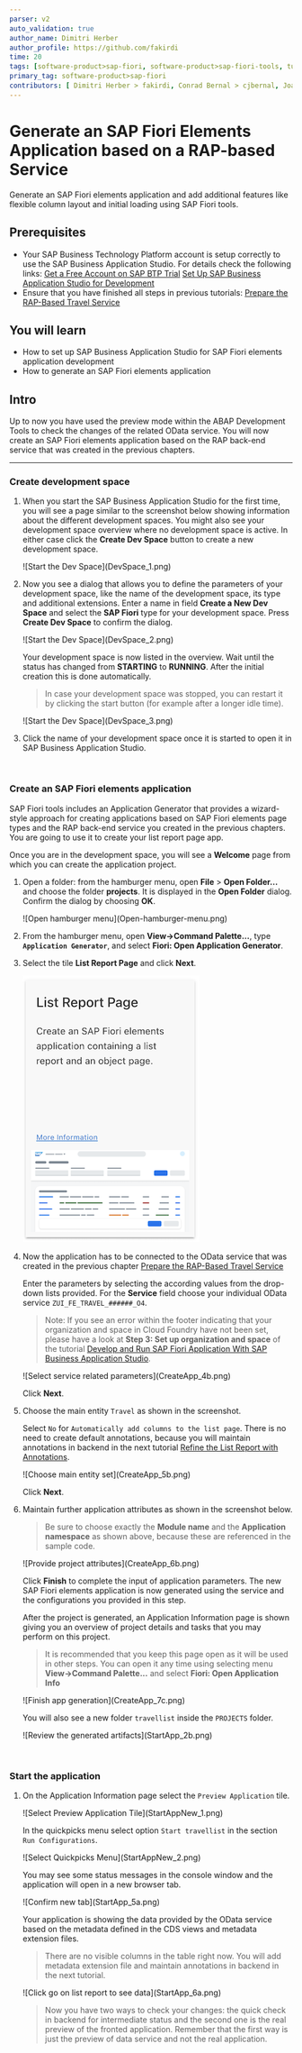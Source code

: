 ```yaml
---
parser: v2
auto_validation: true
author_name: Dimitri Herber
author_profile: https://github.com/fakirdi
time: 20
tags: [software-product>sap-fiori, software-product>sap-fiori-tools, tutorial>beginner, software-product>sap-business-application-studio, software-product>sap-business-technology-platform]
primary_tag: software-product>sap-fiori
contributors: [ Dimitri Herber > fakirdi, Conrad Bernal > cjbernal, Joachim Fiess > jo-fiess, Hitesh Parmar > hitesh-parmar]
---
```


# Generate an SAP Fiori Elements Application based on a RAP-based Service
<!-- description --> Generate an SAP Fiori elements application and add additional features like flexible column layout and initial loading using SAP Fiori tools.

## Prerequisites
- Your SAP Business Technology Platform account is setup correctly to use the SAP Business Application Studio. For details check the following links:
[Get a Free Account on SAP BTP Trial](hcp-create-trial-account)
[Set Up SAP Business Application Studio for Development](appstudio-onboarding)
- Ensure that you have finished all steps in previous tutorials:
  [Prepare the RAP-Based Travel Service](fiori-tools-rap-prepare-service)

## You will learn
  - How to set up SAP Business Application Studio for SAP Fiori elements application development
  - How to generate an SAP Fiori elements application

## Intro
Up to now you have used the preview mode within the ABAP Development Tools to check the changes of the related OData service. You will now create an SAP Fiori elements application based on the RAP back-end service that was created in the previous chapters.

---

### Create development space


1. When you start the SAP Business Application Studio for the first time, you will see a page similar to the screenshot below showing information about the different development spaces. You might also see your development space overview where no development space is active. In either case click the  **Create Dev Space** button to create a new development space.

    <!-- border -->![Start the Dev Space](DevSpace_1.png)

2. Now you see a dialog that allows you to define the parameters of your development space, like the name of the development space, its type and additional extensions. Enter a name in field **Create a New Dev Space** and select the **SAP Fiori** type for your development space. Press **Create Dev Space** to confirm the dialog.

    <!-- border -->![Start the Dev Space](DevSpace_2.png)

    Your development space is now listed in the overview. Wait until the status has changed from **STARTING** to **RUNNING**. After the initial creation this is done automatically.

    >In case your development space was stopped, you can restart it by clicking the start button (for example after a longer idle time).

    <!-- border -->![Start the Dev Space](DevSpace_3.png)

3. Click the name of your development space once it is started to open it in SAP Business Application Studio.


&nbsp;



### Create an SAP Fiori elements application

SAP Fiori tools includes an Application Generator that provides a wizard-style approach for creating applications based on SAP Fiori elements page types and the RAP back-end service you created in the previous chapters. You are going to use it to create your list report page app.

Once you are in the development space, you will see a **Welcome** page from which you can create the application project.

1. Open a folder: from the hamburger menu, open **File** > **Open Folder...** and choose the folder **projects**. It is displayed in the **Open Folder** dialog. Confirm the dialog by choosing **OK**.
   
    <!-- border -->![Open hamburger menu](Open-hamburger-menu.png)

2. From the hamburger menu, open **View->Command Palette...**, type **`Application Generator`**, and select **Fiori: Open Application Generator**.


3. Select the tile **List Report Page** and click **Next**.

    ![Choose tile "List Report Object Page"](Choose-tile-list-report.png)

4. Now the application has to be connected to the OData service that was created in the previous chapter  [Prepare the RAP-Based Travel Service](fiori-tools-rap-prepare-service)

    Enter the parameters by selecting the according values from the drop-down lists provided. For the **Service** field choose your individual OData service `ZUI_FE_TRAVEL_######_O4`.

    >Note: If you see an error within the footer indicating that your organization and space in Cloud Foundry have not been set, please have a look at **Step 3: Set up organization and space** of the tutorial [Develop and Run SAP Fiori Application With SAP Business Application Studio](abap-environment-deploy-cf-production).

    <!-- border -->![Select service related parameters](CreateApp_4b.png)

    Click **Next**.


5. Choose the main entity `Travel` as shown in the screenshot.
   
    Select `No` for `Automatically add columns to the list page`. There is no need to create default annotations, because you will maintain annotations in backend in the next tutorial [Refine the List Report with Annotations](fiori-tools-rap-modify-list-report). 

    <!-- border -->![Choose main entity set](CreateApp_5b.png)

    Click **Next**.


6. Maintain further application attributes as shown in the screenshot below.

    >Be sure to choose exactly the **Module name** and the **Application namespace** as shown above, because these are referenced in the sample code.

    <!-- border -->![Provide project attributes](CreateApp_6b.png)

    Click **Finish** to complete the input of application parameters. The new SAP Fiori elements application is now generated using the service and the configurations you provided in this step.

    After the project is generated, an Application Information page is shown giving you an overview of project details and tasks that you may perform on this project. 

    >It is recommended that you keep this page open as it will be used in other steps. You can open it any time using selecting menu **View->Command Palette...** and select **Fiori: Open Application Info**

    <!-- border -->![Finish app generation](CreateApp_7c.png)

    You will also see a new folder `travellist` inside the `PROJECTS` folder.

    <!-- border -->![Review the generated artifacts](StartApp_2b.png)


    &nbsp;


### Start the application


1. On the Application Information page select the `Preview Application` tile.
   

    <!-- border -->![Select Preview Application Tile](StartAppNew_1.png)

    In the quickpicks menu select option `Start travellist` in the section ` Run Configurations`.

    <!-- border -->![Select Quickpicks Menu](StartAppNew_2.png)

    You may see some status messages in the console window and the application will open in a new browser tab.

    <!-- border -->![Confirm new tab](StartApp_5a.png)

    Your application is showing the data provided by the OData service based on the metadata defined in the CDS views and metadata extension files.

    >There are no visible columns in the table right now. You will add metadata extension file and maintain annotations in backend in the next tutorial.

    <!-- border -->![Click go on list report to see data](StartApp_6a.png)

    
    >Now you have two ways to check your changes: the quick check in backend for intermediate status and the second one is the real preview of the fronted application. Remember that the first way is just the preview of data service and not the real application.

